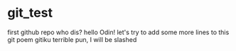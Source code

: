 # git_test
first github repo who dis?
hello Odin!
let's try to add some more lines to this git poem
gitiku
terrible pun, I will be slashed